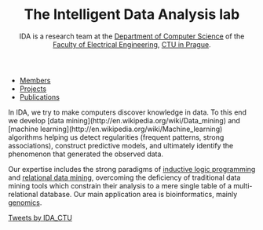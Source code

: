 <!DOCTYPE html>
<html lang="en">
<head>
<title>The Intelligent Data Analysis lab</title>
<link rel="stylesheet" type="text/css" href="style.css">
<meta name="viewport" content="width=device-width" />
</head>
<body>
<header>

# The Intelligent Data Analysis lab

IDA is a research team at the [Department of Computer Science](http://cs.felk.cvut.cz)
of the [Faculty of Electrical Engineering](http://fel.cvut.cz),
[CTU in Prague](http://cvut.cz).

</header>
<nav>

 - [Members](http://cs.felk.cvut.cz/en/people/?researchTeam=3)
 - [Projects](http://cs.felk.cvut.cz/en/projects/ida)
 - [Publications](http://cs.felk.cvut.cz/en/publications/ida)

</nav>
<main>

<section>
In IDA, we try to make computers discover knowledge in data.
To this end we develop
[data mining](http://en.wikipedia.org/wiki/Data_mining) and
[machine learning](http://en.wikipedia.org/wiki/Machine_learning)
algorithms helping us detect regularities
(frequent patterns, strong associations),
construct predictive models,
and ultimately identify the phenomenon
that generated the observed data.

Our expertise includes the strong paradigms of
[inductive logic programming](https://en.wikipedia.org/wiki/Inductive_logic_programming)
and [relational data mining](http://en.wikipedia.org/wiki/Relational_data_mining),
overcoming the deficiency of traditional data mining tools
which constrain their analysis to a mere single table of a multi-relational database.
Our main application area is bioinformatics, mainly [genomics](http://en.wikipedia.org/wiki/Genomics).
</section>

<section id="twitter-feed-section"><div id="twitter-feed">
<a class="twitter-timeline" href="https://twitter.com/IDA_CTU?ref_src=twsrc%5Etfw">Tweets by IDA_CTU</a> <script async src="https://platform.twitter.com/widgets.js" charset="utf-8"></script> 
</div></section>

</main>
</html>

